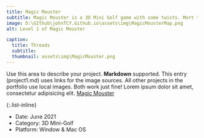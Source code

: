 ```yaml
---
title: Magic Mouster
subtitle: Magic Mouster is a 3D Mini Golf game with some twists. Mort the mouse is a student at The Magic College on his last courses before graduating. Unfortunately due to a lack of funding, all his courses were turned into golf courses. You must help him navigate through magical obstacles and collect the cheese to help him graduate.
image: D:\GIthub\johnTCY.Github.io\assets\img\MagicMousterMap.png
alt: Level 1 of Magic Mouster

caption:
  title: Threads
  subtitle:   
  thumbnail: assets\img\MagicMouster.png
---
```

Use this area to describe your project. **Markdown** supported. This entry (project1.md) uses links for the image sources. All other projects in the portfolio use local images. Both work just fine! Lorem ipsum dolor sit amet, consectetur adipisicing elit. [Magic Mouster](https://magicmousters.itch.io/magic-mouster)

{:.list-inline}
- Date: June 2021
- Category: 3D Mini-Golf
- Platform: Window & Mac OS

